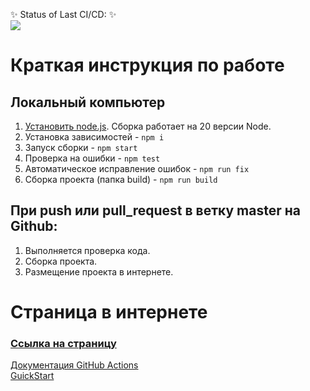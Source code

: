 ✨ Status of Last CI/CD: ✨ <br>
<img src="https://github.com/lgmarch/mzta-front/workflows/node.js.yml/badge.svg?branch=master">

# Краткая инструкция по работе

## Локальный компьютер
1. [Установить node.js](https://nodejs.org/download/release/latest-v16.x/). Сборка работает на 20 версии Node.
2. Установка зависимостей - `npm i`
3. Запуск сборки - `npm start`
4. Проверка на ошибки - `npm test`
5. Автоматическое исправление ошибок - `npm run fix`
6. Сборка проекта (папка build) - `npm run build`

## При push или pull_request в ветку master на Github:
1. Выполняется проверка кода.
2. Сборка проекта.
3. Размещение проекта в интернете.

# Страница в интернете
### [Ссылка на страницу](https://lgmarch.github.io/mzta-front/)

[Документация GitHub Actions](https://docs.github.com/ru/actions)<br>
[GuickStart](https://docs.github.com/ru/actions/writing-workflows/quickstart)
